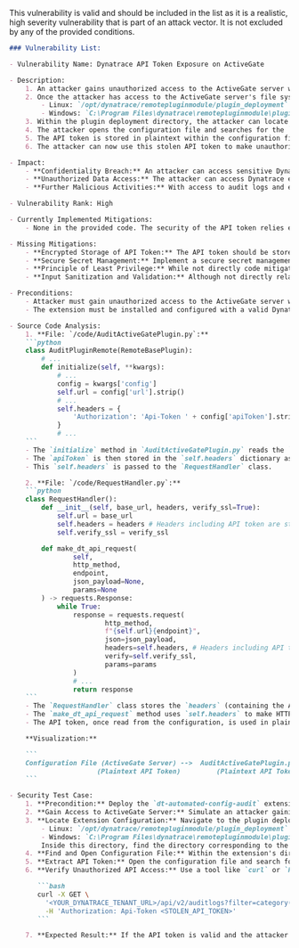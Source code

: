 This vulnerability is valid and should be included in the list as it is a realistic, high severity vulnerability that is part of an attack vector. It is not excluded by any of the provided conditions.

```markdown
### Vulnerability List:

- Vulnerability Name: Dynatrace API Token Exposure on ActiveGate

- Description:
    1. An attacker gains unauthorized access to the ActiveGate server where the Dynatrace Automated Configuration Audit extension is installed. This could be achieved through various means such as exploiting vulnerabilities in the ActiveGate server itself, using stolen credentials, or social engineering.
    2. Once the attacker has access to the ActiveGate server's file system, they can navigate to the extension's deployment directory. According to the `README.md` file, the extension is deployed in the following locations:
        - Linux: `/opt/dynatrace/remotepluginmodule/plugin_deployment`
        - Windows: `C:\Program Files\dynatrace\remotepluginmodule\plugin_deployment`
    3. Within the plugin deployment directory, the attacker can locate the configuration file for the `dt-automated-config-audit` extension. The exact filename and format of the configuration file are not explicitly defined in the provided files, but it's typically a text-based configuration file (e.g., `.ini`, `.yaml`, `.conf`) that is part of the extension package.
    4. The attacker opens the configuration file and searches for the `apiToken` parameter, which is used to authenticate with the Dynatrace API.
    5. The API token is stored in plaintext within the configuration file. The attacker copies the plaintext API token.
    6. The attacker can now use this stolen API token to make unauthorized requests to the Dynatrace API. They can access sensitive audit logs and entity data within the Dynatrace environment, as the token has `auditLogs.read` and `entities.read` permissions (as stated in `README.md`).

- Impact:
    - **Confidentiality Breach:** An attacker can access sensitive Dynatrace audit logs, which may contain details about configuration changes, user activities, and potentially sensitive data related to monitored entities.
    - **Unauthorized Data Access:** The attacker can access Dynatrace entity data, gaining insights into the monitored infrastructure, applications, and services.
    - **Further Malicious Activities:** With access to audit logs and entity data, the attacker can gain a deeper understanding of the Dynatrace environment and potentially plan further attacks or misuse the information for malicious purposes.

- Vulnerability Rank: High

- Currently Implemented Mitigations:
    - None in the provided code. The security of the API token relies entirely on the security of the ActiveGate server and the assumption that access to the ActiveGate server is restricted to authorized personnel.

- Missing Mitigations:
    - **Encrypted Storage of API Token:** The API token should be stored in an encrypted format within the ActiveGate extension's configuration. This would prevent attackers from easily retrieving the token even if they gain access to the configuration file.
    - **Secure Secret Management:** Implement a secure secret management mechanism on the ActiveGate to store and retrieve the API token. This could involve using dedicated secret storage solutions or leveraging ActiveGate's built-in security features if available.
    - **Principle of Least Privilege:** While not directly code mitigation, regularly review and minimize the permissions granted to the API token. Grant only the necessary permissions (`auditLogs.read`, `entities.read`, `events.ingest` as per `README.md`) and avoid granting broader access than required.
    - **Input Sanitization and Validation:** Although not directly related to token exposure, ensure proper input sanitization and validation for all configuration parameters to prevent potential injection vulnerabilities that could lead to server compromise and token exposure.

- Preconditions:
    - Attacker must gain unauthorized access to the ActiveGate server where the `dt-automated-config-audit` extension is installed.
    - The extension must be installed and configured with a valid Dynatrace API token.

- Source Code Analysis:
    1. **File: `/code/AuditActiveGatePlugin.py`:**
    ```python
    class AuditPluginRemote(RemoteBasePlugin):
        # ...
        def initialize(self, **kwargs):
            # ...
            config = kwargs['config']
            self.url = config['url'].strip()
            # ...
            self.headers = {
                'Authorization': 'Api-Token ' + config['apiToken'].strip(), # API token is read from config
            }
            # ...
    ```
    - The `initialize` method in `AuditActiveGatePlugin.py` reads the `apiToken` directly from the `config` dictionary provided by the ActiveGate plugin framework.
    - The `apiToken` is then stored in the `self.headers` dictionary as a plain text string: `'Authorization': 'Api-Token ' + config['apiToken'].strip()`.
    - This `self.headers` is passed to the `RequestHandler` class.

    2. **File: `/code/RequestHandler.py`:**
    ```python
    class RequestHandler():
        def __init__(self, base_url, headers, verify_ssl=True):
            self.url = base_url
            self.headers = headers # Headers including API token are stored in RequestHandler
            self.verify_ssl = verify_ssl

        def make_dt_api_request(
                self,
                http_method,
                endpoint,
                json_payload=None,
                params=None
        ) -> requests.Response:
            while True:
                response = requests.request(
                        http_method,
                        f"{self.url}{endpoint}",
                        json=json_payload,
                        headers=self.headers, # Headers including API token are used for requests
                        verify=self.verify_ssl,
                        params=params
                )
                # ...
                return response
    ```
    - The `RequestHandler` class stores the `headers` (containing the API token) in `self.headers`.
    - The `make_dt_api_request` method uses `self.headers` to make HTTP requests to the Dynatrace API.
    - The API token, once read from the configuration, is used in plaintext for all subsequent API requests made by the extension.

    **Visualization:**

    ```
    Configuration File (ActiveGate Server) -->  AuditActiveGatePlugin.py (initialize) -->  RequestHandler.py (__init__) --> API Requests (make_dt_api_request) --> Dynatrace API (Authentication via API Token in Headers)
                      (Plaintext API Token)         (Plaintext API Token in self.headers)   (Plaintext API Token in self.headers)
    ```

- Security Test Case:
    1. **Precondition:** Deploy the `dt-automated-config-audit` extension to an ActiveGate and configure it with a valid Dynatrace API token. Ensure "Log all audit-related system events" is enabled and the API token has the required `auditLogs.read`, `entities.read`, and `events.ingest` permissions as per `README.md`.
    2. **Gain Access to ActiveGate Server:** Simulate an attacker gaining access to the ActiveGate server's file system. This step is environment-dependent and might involve using SSH if enabled, or simulating local access if testing in a local environment.
    3. **Locate Extension Configuration:** Navigate to the plugin deployment directory on the ActiveGate server:
        - Linux: `/opt/dynatrace/remotepluginmodule/plugin_deployment`
        - Windows: `C:\Program Files\dynatrace\remotepluginmodule\plugin_deployment`
        Inside this directory, find the directory corresponding to the `dt-automated-config-audit` extension. The exact directory name will depend on the extension's packaging.
    4. **Find and Open Configuration File:** Within the extension's directory, locate and open the configuration file. The filename and format are not specified, but it's likely to be a file with a common configuration extension (e.g., `.ini`, `.conf`, `.yaml`). Look for files that seem to contain configuration parameters like `url`, `apiToken`, `pollingInterval`, etc.
    5. **Extract API Token:** Open the configuration file and search for the line or parameter that defines the `apiToken`. The token value should be visible in plaintext. Copy this token value.
    6. **Verify Unauthorized API Access:** Use a tool like `curl` or `Postman` to make a request to the Dynatrace API using the stolen API token. For example, to retrieve audit logs, use the following `curl` command, replacing `<YOUR_DYNATRACE_TENANT_URL>` with your Dynatrace tenant URL and `<STOLEN_API_TOKEN>` with the copied API token:

       ```bash
       curl -X GET \
         '<YOUR_DYNATRACE_TENANT_URL>/api/v2/auditlogs?filter=category("CONFIG")' \
         -H 'Authorization: Api-Token <STOLEN_API_TOKEN>'
       ```

    7. **Expected Result:** If the API token is valid and the attacker successfully extracted it, the Dynatrace API should respond with a JSON payload containing audit log data. This confirms that the attacker can use the stolen API token to gain unauthorized access to sensitive information within the Dynatrace environment. If the API call is successful, the vulnerability is confirmed.
